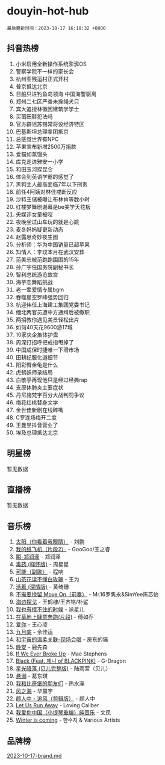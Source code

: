# douyin-hot-hub

`最后更新时间：2023-10-17 16:18:32 +0800`

## 抖音热榜

1. 小米启用全新操作系统澎湃OS
1. 警察学院不一样的家长会
1. 杭州亚残运村正式开村
1. 普京抵达北京
1. 日船只进钓鱼岛领海 中国海警驱离
1. 郑州二七区严查未拴绳犬只
1. 宾大追授林徽因建筑学学士
1. 买莆田鞋犯法吗
1. 官方辟谣苏锡常将设经济特区
1. 巴基斯坦总理率团抵京
1. 总感觉世界有NPC
1. 苹果宣布新增2500万捐款
1. 爱猫如蒸馒头
1. 库克走进雅安一小学
1. 和田玉河探昆仑
1. 体会到英语学霸的感觉了
1. 黑狗主人最高面临7年以下刑责
1. 前任4阿姨对林佳戒断反应
1. 沙特王储被曝让布林肯等数小时
1. 红楼梦舞剧谢幕是be美学天花板
1. 央媒评女童被咬
1. 夜晚坐过山车玩的就是心跳
1. 麦冬妈妈疑更新动态
1. 赵露思奇妙夜生图
1. 分析师：华为中国销量已超苹果
1. 知情人：李玟本月在武汉安葬
1. 范美忠被范跑跑围困的15年
1. 孙广宇任国务院副秘书长
1. 智利总统游览故宫
1. 海芋恋舞蹈挑战
1. 老一辈爱情专属bgm
1. 吞噬星空罗峰强势回归
1. 杭迎伟任上海建工集团党委书记
1. 缅北两官员遭中方通缉后被撤职
1. 两招教你遇见美景轻松出片
1. 如何40天花9600游17城
1. 10家央企集体护盘
1. 周深打招呼把戒指甩掉了
1. 中国成保时捷唯一下滑市场
1. 田耕纪服化道细节
1. 阳彩臂金龟是什么
1. 虎鹤妖师录结局
1. 白敬亭再现他只是经过经典rap
1. 支原体肺炎主要症状
1. 丹尼施梵宇百分大战判罚争议
1. 梅花红桃替身文学
1. 金世佳新剧在线碎嘴
1. C罗连场梅开二度
1. 王曼昱抖音营业了
1. 埃及总理抵达北京

## 明星榜

暂无数据

## 直播榜

暂无数据

## 音乐榜

1. [太阳（你看着我眼睛）](https://sf6-cdn-tos.douyinstatic.com/obj/tos-cn-ve-2774/ogWbyIQnlBFImVbeDocRdCIYtBHlbJXgfZMvgz) - 刘鹏
1. [我的纸飞机（片段2）](https://sf3-cdn-tos.douyinstatic.com/obj/tos-cn-ve-2774/oM2ZrKcg2CD5AeRB2gkeXOFB1IxAGJdZPazYHf) - GooGoo/王之睿
1. [瞬-郑润泽](https://sf3-cdn-tos.douyinstatic.com/obj/tos-cn-ve-2774/oYXHIohzvbNAzBhHgyksWpRM4bfkDsBdBDAynw) - 郑润泽
1. [毒药 (释怀版)](https://sf3-cdn-tos.douyinstatic.com/obj/tos-cn-ve-2774/oYILMEAzspdZBIzy4frJNB8ZHPHWAhiwowd4Ad) - 周星星
1. [可能（副歌）](https://sf6-cdn-tos.douyinstatic.com/obj/tos-cn-ve-2774/cde1731888894259b333569393c2fb51) - 程响
1. [山茶花读不懂白玫瑰](https://sf6-cdn-tos.douyinstatic.com/obj/tos-cn-ve-2774/osfn8B7DktrRHEPJgPCfDbw7QDQEkwC16BxZg9) - 王为
1. [活着 (深情版)](https://sf3-cdn-tos.douyinstatic.com/obj/tos-cn-ve-2774/oY8r2TelECK2BPZbDCj8xZKBQfPbwQyCt1cggn) - 黄绮珊
1. [不需要挽留 Move On（前奏）](https://sf6-cdn-tos.douyinstatic.com/obj/tos-cn-ve-2774/ooCBhgCCkF4nExzQL9WZSUbitfA8IsDkgQIYhe) - Mr.16罗隽永&SimYee陈芯怡
1. [海边探戈](https://sf6-cdn-tos.douyinstatic.com/obj/tos-cn-ve-2774/os9gE0VQCGqt6VQkZDyBBYvfSDY0QFe3vVmubn) - 王鹤棣/王齐铭/朴鲨
1. [我也有撑不住的时候](https://sf6-cdn-tos.douyinstatic.com/obj/tos-cn-ve-2774/okmtBE1dkIBhwxeiBJeDgQnQtICZWIJUI2bjQr) - 派星儿
1. [在草地上肆意奔跑(片段)](https://sf3-cdn-tos.douyinstatic.com/obj/tos-cn-ve-2774/8831d494742f45dabdfa8adb8b817259) - 傅如乔
1. [爱你](https://sf3-cdn-tos.douyinstatic.com/obj/tos-cn-ve-2774/oEfyTFYX4gOL9DMKAJebDCAASw8hYVIXz1nYaf) - 王心凌
1. [九月底](https://sf3-cdn-tos.douyinstatic.com/obj/tos-cn-ve-2774/oMfewG4PDTFhF8iz3OGQ7ABH5i6fCgnMaoCbzZ) - 余佳运
1. [和宇宙的温柔关联-现场合唱](https://sf6-cdn-tos.douyinstatic.com/obj/tos-cn-ve-2774/o0hONGDYQBgk0e5bqDeQOonVmncA6tC2nBwZLT) - 房东的猫
1. [晚安](https://sf3-cdn-tos.douyinstatic.com/obj/tos-cn-ve-2774/a724c5e224464218839820f4e4fd632f) - 鹿先森
1. [If We Ever Broke Up](https://sf3-cdn-tos.douyinstatic.com/obj/tos-cn-ve-2774/o8onj5HDk0ImtBmO0URBfeyCDXQJMYkQ1gb8Zy) - Mae Stephens
1. [Black (Feat. 제니 of BLACKPINK)](https://sf3-cdn-tos.douyinstatic.com/obj/tos-cn-ve-2774/2eb92e2debbe4fe0a552bc099aef7f28) - G-Dragon
1. [星光降落 (贝儿完整版)](https://sf3-cdn-tos.douyinstatic.com/obj/tos-cn-ve-2774/okwB9hAwyAtsFFkFBzAX1hOOfQuIoMNs0W2Mwr) - 陆雨萱（贝儿）
1. [悬溺](https://sf6-cdn-tos.douyinstatic.com/obj/tos-cn-ve-2774/f3b6cc53d2e944beb7094a3ff01b4e03) - 葛东琪
1. [我和比奇堡的朋友们](https://sf3-cdn-tos.douyinstatic.com/obj/tos-cn-ve-2774/f0505db981ea4a6d91453a15924a82aa) - 热水澡
1. [风之海](https://sf3-cdn-tos.douyinstatic.com/obj/tos-cn-ve-2774/oInqZ2gFbCQvB6wZNnZlJpBcfDBQ8t1e1XwYAi) - 华晨宇
1. [颜人中 - 追风（剪辑版）](https://sf3-cdn-tos.douyinstatic.com/obj/tos-cn-ve-2774/9107f711ded6416ab3279a81d71597f7) - 颜人中
1. [Let Us Run Away](https://sf6-cdn-tos.douyinstatic.com/obj/tos-cn-ve-2774/a9a280d910044fb0b9f4f74b0b27e854) - Loving Caliber
1. [我爱你中国（小提琴重编）纯音乐](https://sf3-cdn-tos.douyinstatic.com/obj/tos-cn-ve-2774/362de867442c4051acadb0a43fd60af8) - 文凤
1. [Winter is coming](https://sf3-cdn-tos.douyinstatic.com/obj/tos-cn-ve-2774/0a6c12efb2d84f2ba9a243d4e1eebb4e) - 한수지 & Various Artists

## 品牌榜

[2023-10-17-brand.md](2023-10-17-brand.md)
